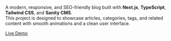 A modern, responsive, and SEO-friendly blog built with **Next.js**, **TypeScript**, **Tailwind CSS**, and **Sanity CMS**.  
This project is designed to showcase articles, categories, tags, and related content with smooth animations and a clean user interface.

[Live Demo](https://aeo-blog-theta.vercel.app/)
